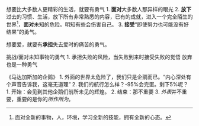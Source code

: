 想要比大多数人更精彩的生活，就要有勇气
	1. **面对**大多数人那异样的眼光
	2. **放下**过去的习惯、生活，放下所有非常熟悉的内容，已有的成就，进入一个完全陌生的世界[^1]，**面对**未知的危险。明知有些会伤害自己。
	3. **接受**“即使努力也可能没有好结果”的勇气。

想要爱，就要有**承担**失去爱时的痛苦的勇气。

挑战/面对未知事物的勇气
	1. 承担失败的风险，当失败到来时接受失败的觉悟
放弃也是一种勇气

《马达加斯加的企鹅》
	1. 外面的世界太危险了，我们只是企鹅而已。“内心深处有个声音告诉我，这毫无道理”
	2. 我们的航行怎么样？-95%会完蛋。剩下5%呢？
		1. 开始：会见到其他企鹅们前所未见的辉煌。
		2. 结束：那不重要
	3. *外表*并不重要，重要的是你的*所作所为*。

[^1]: 面对全新的事物，人，环境，学习全新的技能，拥有全新的心态。